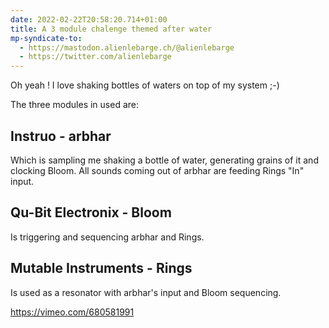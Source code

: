 ```yaml
---
date: 2022-02-22T20:58:20.714+01:00
title: A 3 module chalenge themed after water
mp-syndicate-to:
  - https://mastodon.alienlebarge.ch/@alienlebarge
  - https://twitter.com/alienlebarge
---
```

Oh yeah ! I love shaking bottles of waters on top of my system ;-)

The three modules in used are: 

## Instruo - arbhar

Which is sampling me shaking a bottle of water, generating grains of it and clocking Bloom. All sounds coming out of arbhar are feeding Rings "In" input.

## Qu-Bit Electronix - Bloom

Is triggering and sequencing arbhar and Rings.

## Mutable Instruments - Rings

Is used as a resonator with arbhar's input and Bloom sequencing.

https://vimeo.com/680581991
